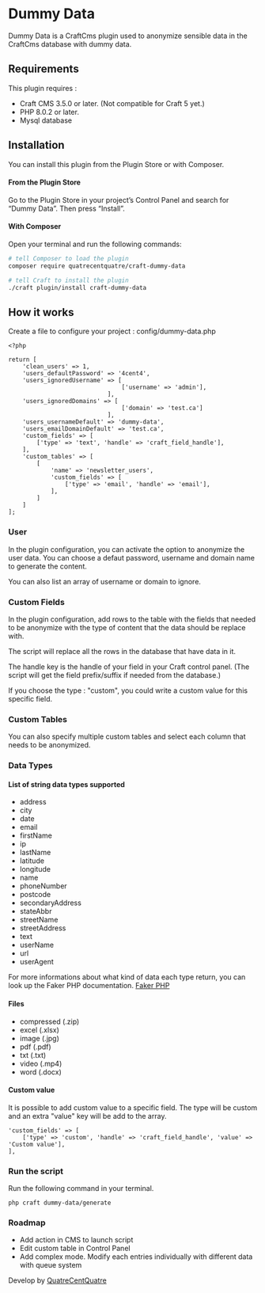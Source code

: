 # Dummy Data

Dummy Data is a CraftCms plugin used to anonymize sensible data in the CraftCms database with dummy data.

## Requirements

This plugin requires : 
- Craft CMS 3.5.0 or later. (Not compatible for Craft 5 yet.)
- PHP 8.0.2 or later.
- Mysql database

## Installation

You can install this plugin from the Plugin Store or with Composer.

#### From the Plugin Store

Go to the Plugin Store in your project’s Control Panel and search for “Dummy Data”. Then press “Install”.

#### With Composer

Open your terminal and run the following commands:

```bash
# tell Composer to load the plugin
composer require quatrecentquatre/craft-dummy-data

# tell Craft to install the plugin
./craft plugin/install craft-dummy-data
```

## How it works

Create a file to configure your project : config/dummy-data.php

```
<?php 

return [
    'clean_users' => 1,
    'users_defaultPassword' => '4cent4',
    'users_ignoredUsername' => [
                                ['username' => 'admin'],
                            ],
    'users_ignoredDomains' => [
                                ['domain' => 'test.ca']
                            ],
    'users_usernameDefault' => 'dummy-data',
    'users_emailDomainDefault' => 'test.ca',
    'custom_fields' => [
        ['type' => 'text', 'handle' => 'craft_field_handle'],
    ],
    'custom_tables' => [
        [
            'name' => 'newsletter_users',
            'custom_fields' => [
                ['type' => 'email', 'handle' => 'email'],
            ],
        ]
    ]
];
```

### User

In the plugin configuration, you can activate the option to anonymize the user data. You can choose a defaut password, username and domain name to generate the content.

You can also list an array of username or domain to ignore.

### Custom Fields

In the plugin configuration, add rows to the table with the fields that needed to be anonymize with the type of content that the data should be replace with.

The script will replace all the rows in the database that have data in it. 

The handle key is the handle of your field in your Craft control panel. (The script will get the field prefix/suffix if needed from the database.)

If you choose the type : "custom", you could write a custom value for this specific field.

### Custom Tables

You can also specify multiple custom tables and select each column that needs to be anonymized.

### Data Types

#### List of string data types supported

- address
- city
- date
- email
- firstName
- ip
- lastName
- latitude
- longitude
- name
- phoneNumber
- postcode
- secondaryAddress
- stateAbbr
- streetName
- streetAddress
- text
- userName
- url
- userAgent

For more informations about what kind of data each type return, you can look up the Faker PHP documentation. [Faker PHP](https://fakerphp.github.io/formatters/)


#### Files

- compressed (.zip)
- excel (.xlsx)
- image (.jpg)
- pdf (.pdf)
- txt (.txt)
- video (.mp4)
- word (.docx)

#### Custom value

It is possible to add custom value to a specific field. The type will be custom and an extra "value" key will be add to the array.

```
'custom_fields' => [
    ['type' => 'custom', 'handle' => 'craft_field_handle', 'value' => 'Custom value'],
],
```

### Run the script

Run the following command in your terminal.

```
php craft dummy-data/generate
```

### Roadmap

- Add action in CMS to launch script
- Edit custom table in Control Panel
- Add complex mode. Modify each entries individually with different data with queue system

Develop by [QuatreCentQuatre](https://www.quatrecentquatre.com)

